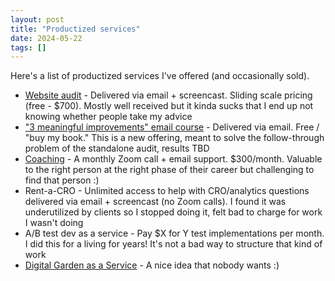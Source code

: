 ```yaml
---
layout: post
title: "Productized services"
date: 2024-05-22
tags: []
---
```


Here's a list of productized services I've offered (and occasionally sold).

- [Website audit](/audit) - Delivered via email + screencast. Sliding scale pricing (free - $700). Mostly well received but it kinda sucks that I end up not knowing whether people take my advice
- ["3 meaningful improvements" email course](/free-courses/improve-website/) - Delivered via email. Free / "buy my book." This is a new offering, meant to solve the follow-through problem of the standalone audit, results TBD
- [Coaching](/coaching) - A monthly Zoom call + email support. $300/month. Valuable to the right person at the right phase of their career but challenging to find that person :)
- Rent-a-CRO - Unlimited access to help with CRO/analytics questions delivered via email + screencast (no Zoom calls). I found it was underutilized by clients so I stopped doing it, felt bad to charge for work I wasn't doing
- A/B test dev as a service - Pay $X for Y test implementations per month. I did this for a living for years! It's not a bad way to structure that kind of work
- [Digital Garden as a Service](/dgaas/) - A nice idea that nobody wants :)

